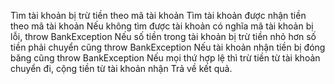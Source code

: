 Tìm tài khoản bị trừ tiền theo mã tài khoản
Tìm tài khoản được nhận tiền theo mã tài khoản
Nếu không tìm được tài khoản có nghĩa mã tài khoản bị lỗi, throw BankException
Nếu số tiền trong tài khoản bị trừ tiền nhỏ hơn số tiền phải chuyển cũng throw BankException
Nếu tài khoản nhận tiền bị đóng băng cũng throw BankException
Nếu mọi thứ hợp lệ thì trừ tiền từ tài khoản chuyển đi, cộng tiền từ tài khoản nhận
Trả về kết quả.